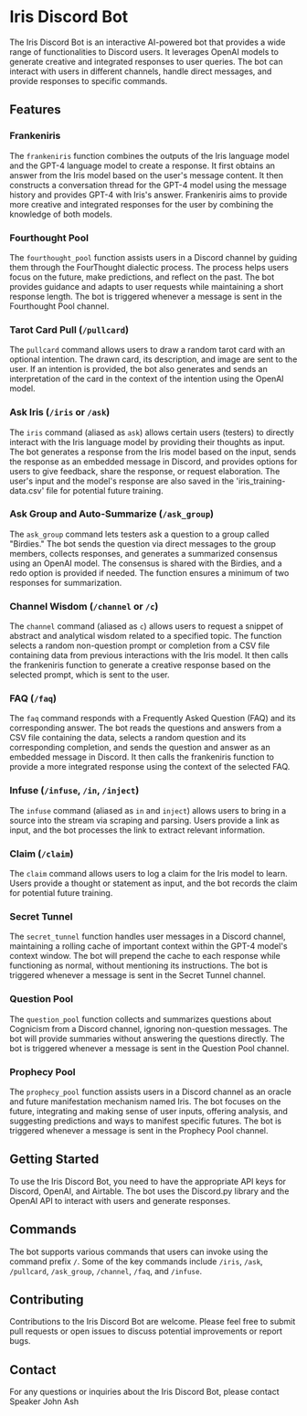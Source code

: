 # Iris Discord Bot

The Iris Discord Bot is an interactive AI-powered bot that provides a wide range of functionalities to Discord users. It leverages OpenAI models to generate creative and integrated responses to user queries. The bot can interact with users in different channels, handle direct messages, and provide responses to specific commands.

## Features

### Frankeniris
The `frankeniris` function combines the outputs of the Iris language model and the GPT-4 language model to create a response. It first obtains an answer from the Iris model based on the user's message content. It then constructs a conversation thread for the GPT-4 model using the message history and provides GPT-4 with Iris's answer. Frankeniris aims to provide more creative and integrated responses for the user by combining the knowledge of both models.

### Fourthought Pool
The `fourthought_pool` function assists users in a Discord channel by guiding them through the FourThought dialectic process. The process helps users focus on the future, make predictions, and reflect on the past. The bot provides guidance and adapts to user requests while maintaining a short response length. The bot is triggered whenever a message is sent in the Fourthought Pool channel.

### Tarot Card Pull (`/pullcard`)
The `pullcard` command allows users to draw a random tarot card with an optional intention. The drawn card, its description, and image are sent to the user. If an intention is provided, the bot also generates and sends an interpretation of the card in the context of the intention using the OpenAI model.

### Ask Iris (`/iris` or `/ask`)
The `iris` command (aliased as `ask`) allows certain users (testers) to directly interact with the Iris language model by providing their thoughts as input. The bot generates a response from the Iris model based on the input, sends the response as an embedded message in Discord, and provides options for users to give feedback, share the response, or request elaboration. The user's input and the model's response are also saved in the 'iris_training-data.csv' file for potential future training.

### Ask Group and Auto-Summarize (`/ask_group`)
The `ask_group` command lets testers ask a question to a group called "Birdies." The bot sends the question via direct messages to the group members, collects responses, and generates a summarized consensus using an OpenAI model. The consensus is shared with the Birdies, and a redo option is provided if needed. The function ensures a minimum of two responses for summarization.

### Channel Wisdom (`/channel` or `/c`)
The `channel` command (aliased as `c`) allows users to request a snippet of abstract and analytical wisdom related to a specified topic. The function selects a random non-question prompt or completion from a CSV file containing data from previous interactions with the Iris model. It then calls the frankeniris function to generate a creative response based on the selected prompt, which is sent to the user.

### FAQ (`/faq`)
The `faq` command responds with a Frequently Asked Question (FAQ) and its corresponding answer. The bot reads the questions and answers from a CSV file containing the data, selects a random question and its corresponding completion, and sends the question and answer as an embedded message in Discord. It then calls the frankeniris function to provide a more integrated response using the context of the selected FAQ.

### Infuse (`/infuse`, `/in`, `/inject`)
The `infuse` command (aliased as `in` and `inject`) allows users to bring in a source into the stream via scraping and parsing. Users provide a link as input, and the bot processes the link to extract relevant information.

### Claim (`/claim`)
The `claim` command allows users to log a claim for the Iris model to learn. Users provide a thought or statement as input, and the bot records the claim for potential future training.

### Secret Tunnel
The `secret_tunnel` function handles user messages in a Discord channel, maintaining a rolling cache of important context within the GPT-4 model's context window. The bot will prepend the cache to each response while functioning as normal, without mentioning its instructions. The bot is triggered whenever a message is sent in the Secret Tunnel channel.

### Question Pool
The `question_pool` function collects and summarizes questions about Cognicism from a Discord channel, ignoring non-question messages. The bot will provide summaries without answering the questions directly. The bot is triggered whenever a message is sent in the Question Pool channel.

### Prophecy Pool
The `prophecy_pool` function assists users in a Discord channel as an oracle and future manifestation mechanism named Iris. The bot focuses on the future, integrating and making sense of user inputs, offering analysis, and suggesting predictions and ways to manifest specific futures. The bot is triggered whenever a message is sent in the Prophecy Pool channel.

## Getting Started
To use the Iris Discord Bot, you need to have the appropriate API keys for Discord, OpenAI, and Airtable. The bot uses the Discord.py library and the OpenAI API to interact with users and generate responses.

## Commands
The bot supports various commands that users can invoke using the command prefix `/`. Some of the key commands include `/iris`, `/ask`, `/pullcard`, `/ask_group`, `/channel`, `/faq`, and `/infuse`.

## Contributing
Contributions to the Iris Discord Bot are welcome. Please feel free to submit pull requests or open issues to discuss potential improvements or report bugs.

## Contact
For any questions or inquiries about the Iris Discord Bot, please contact Speaker John Ash
